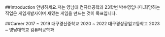 ##Introduction
안녕하세요.저는 영남대 컴퓨터공학과 23학번 박수영입니다.희망하는 직업은 게임개발자이며 재밌는 게임을 만드는 것이 목표입니다.

##Career
2017 ~ 2019 대구경신중학교
2020 ~ 2022 대구경상공업고등학교
2023 ~ 영남대학교 컴퓨터공학과
